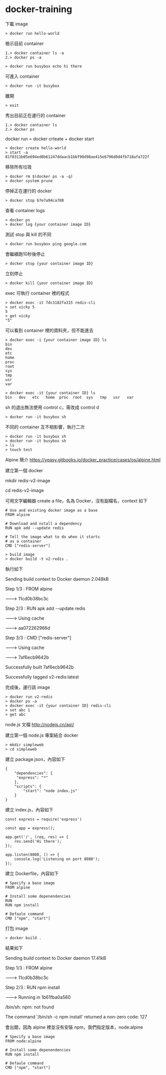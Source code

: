# docker-training

下載 image
```
> docker run hello-world
```

檢示目前 container
```
1.> docker container ls -a
2.> docker ps -a
```
```
> docker run busybox echo hi there
```

可進入 container
```
> docker run -it busybox
```
離開
```
> exit
```

秀出目前正在運行的 container
```
1.> docker container ls
2.> docker ps
```

docker run = docker crteate + docker start

```
> docker create hello-world
> start -a 81f0311b05e694ed8b61247ddaacb1bbf98d98ae415e6796d0d4fb718afa722f
```

移除所有垃圾
```
> docker rm $(docker ps -a -q)
> docker system prune
```

停掉正在運行的 docker
```
> docker stop b7e7a94ca788
```
查看 container logs
```
> docker ps
> docker log {your container image ID}
```
測試 stop 與 kill 的不同
```
> docker run busybox ping google.com
``````
會繼續跑10秒後停止
```
> docker stop {your container image ID}
```
立刻停止
```
> docker kill {your container image ID}
```

exec 可執行 container 裡的程式
```
> docker exec -it 7dc3182fa315 redis-cli
> set vicky 5
5
> get vicky
"5"
```

可以看到 container 裡的資料夾，但不能進去
```
> docker exec -i {your container image ID} ls
bin
dev
etc
home
proc
root
sys
tmp
usr
var
```

```
> docker exec -it {your container ID} ls
bin   dev   etc   home  proc  root  sys   tmp   usr   var
```

sh 的退出無法使用 control c，需改成 control d
```
> docker run -it busybox sh
```

不同的 container 互不相影響，執行二次
```
> docker run -it busybox sh
> docker run -it busybox sh
> ls
> touch test
```

Alpine 簡介 https://yeasy.gitbooks.io/docker_practice/cases/os/alpine.html

建立第一個 docker

mkdir redis-v2-image

cd redis-v2-image

可用文字編輯器 create a file，名為 Docker，沒有副檔名，context 如下
```
# Use and existing docker image as a base
FROM alpine

# Download and nstall a dependency
RUN apk add --update redis

# Tell the image what to do when it starts
# as a container
CMD ["redis-server"]
```

```
> build image
> docker build -t v2-redis .
```

執行如下

Sending build context to Docker daemon  2.048kB

Step 1/3 : FROM alpine

 ---> 11cd0b38bc3c
 
Step 2/3 : RUN apk add --update redis

 ---> Using cache
 
 ---> aa072262966d
 
Step 3/3 : CMD ["redis-server"]

 ---> Using cache
 
 ---> 7af6ecb9642b
 
Successfully built 7af6ecb9642b

Successfully tagged v2-redis:latest

完成後，運行該 image
```
> docker run v2-redis
> docker ps -a
> docker exec -it {your container ID} redis-cli
> set abc 1
> get abc
```

node.js 文檔 http://nodejs.cn/api/

建立第一個 node.js 專案結合 docker
```
> mkdir simpleweb
> cd simpleweb
```

建立 package.json，內容如下
```
{
    "dependencies": {
     "express": "*"   
    },
    "scripts": {
        "start": "node index.js"
    }
}
```

建立 index.js，內容如下
```
const express = require('express')

const app = express();

app.get('/', (req, res) => {
    res.send('Hi there');
});

app.listen(8080, () => {
    console.log('Listening on port 8080');
});
```

建立 Dockerfile，內容如下
```
# Specify a base image
FROM alpine

# Install some depenendencies
RUN
RUN npm install

# Defaule command
CMD ["npm", "start"]
```

打包 image
```
> docker build .
```

結果如下

Sending build context to Docker daemon  17.41kB

Step 1/3 : FROM alpine

 ---> 11cd0b38bc3c
 
Step 2/3 : RUN npm install

 ---> Running in 1b61fba0a560
 
/bin/sh: npm: not found

The command '/bin/sh -c npm install' returned a non-zero code: 127

會出錯，因為 alpine 裡並沒有安裝 npm，我們指定版本，node:alpine
```
# Specify a base image
FROM node:alpine

# Install some depenendencies
RUN npm install

# Defaule command
CMD ["npm", "start"]
```




